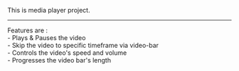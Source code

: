 This is media player project. 
<hr>
Features are : <br>
  - Plays & Pauses the video   <br>
  - Skip the video to specific timeframe via video-bar   <br>
  - Controls the video's speed and volume   <br>
  - Progresses the video bar's length   <br>
